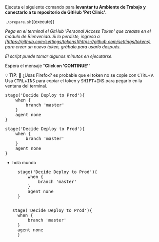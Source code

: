 Ejecuta el siguiente comando para **levantar tu Ambiente de Trabajo y conectarlo a tu repositorio de GitHub 'Pet Clinic'**. 

  `./prepare.sh`{{execute}}

*Pega en el terminal el GitHub 'Personal Access Token' que creaste en el módulo de Bienvenida. Si lo perdiste, ingresa a 
[https://github.com/settings/tokens](https://github.com/settings/tokens) para crear un nuevo token, grábalo para usarlo después.*

*El script puede tomar algunos minutos en ejecutarse.*

Espera el mensaje "**Click on 'CONTINUE'**"

💡 **TIP**: 🦊 ¿Usas Firefox? es probable que el token no se copie con <kbd>CTRL</kbd>+<kbd>V</kbd>.
Usa <kbd>CTRL</kbd>+<kbd>INS</kbd> para copiar el token y <kbd>SHIFT</kbd>+<kbd>INS</kbd> para pegarlo en la ventana del terminal.

<pre class="file" data-target="clipboard">
stage('Decide Deploy to Prod'){
    when {
        branch 'master'
    }
    agent none         
}
</pre>


<pre class="file" data-target="clipboard">stage('Decide Deploy to Prod'){
    when {
        branch 'master'
    }
    agent none         
}
</pre>

* hola mundo

    <pre class="file" data-target="clipboard">
    stage('Decide Deploy to Prod'){
        when {
            branch 'master'
        }
        agent none         
    }
    </pre>

    <pre class="file" data-target="clipboard">stage('Decide Deploy to Prod'){
    when {
        branch 'master'
    }
    agent none         
    }
    </pre>